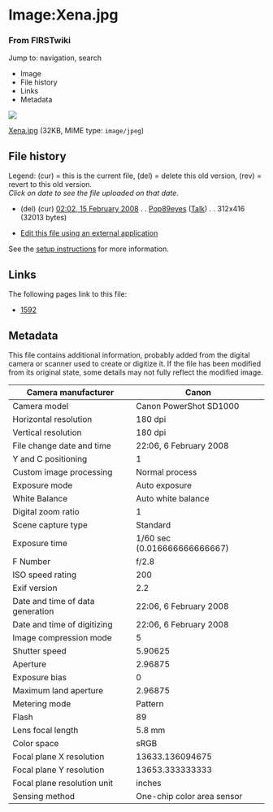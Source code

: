 

# Image:Xena.jpg

### From FIRSTwiki

Jump to: navigation, search

  * Image
  * File history
  * Links
  * Metadata

![](/media/e/e0/Xena.jpg)

[Xena.jpg](/media/e/e0/Xena.jpg "Xena.jpg" ) (32KB, MIME type: `image/jpeg`)

## File history

Legend: (cur) = this is the current file, (del) = delete this old version,
(rev) = revert to this old version.  
_Click on date to see the file uploaded on that date_.

  * (del) (cur) [02:02, 15 February 2008](/media/e/e0/Xena.jpg "/media/e/e0/Xena.jpg" ) . . [Pop89eyes](/index.php?title=User:Pop89eyes&action=edit "User:Pop89eyes" ) ([Talk](/index.php?title=User_talk:Pop89eyes&action=edit "User talk:Pop89eyes" )) . . 312x416 (32013 bytes)
  

  * [Edit this file using an external application](/index.php?title=Image:Xena.jpg&action=edit&externaledit=true&mode=file "Image:Xena.jpg" )

See the [setup
instructions](http://meta.wikimedia.org/wiki/Help:External_editors
"http://meta.wikimedia.org/wiki/Help:External_editors" ) for more information.

## Links

The following pages link to this file:

  * [1592](1592 "1592" )

## Metadata

This file contains additional information, probably added from the digital
camera or scanner used to create or digitize it. If the file has been modified
from its original state, some details may not fully reflect the modified
image.

Camera manufacturer |  Canon  
---|---  
Camera model |  Canon PowerShot SD1000  
Horizontal resolution |  180 dpi  
Vertical resolution |  180 dpi  
File change date and time |  22:06, 6 February 2008  
Y and C positioning |  1  
Custom image processing |  Normal process  
Exposure mode |  Auto exposure  
White Balance |  Auto white balance  
Digital zoom ratio |  1  
Scene capture type |  Standard  
Exposure time |  1/60 sec (0.016666666666667)  
F Number |  f/2.8  
ISO speed rating |  200  
Exif version |  2.2  
Date and time of data generation |  22:06, 6 February 2008  
Date and time of digitizing |  22:06, 6 February 2008  
Image compression mode |  5  
Shutter speed |  5.90625  
Aperture |  2.96875  
Exposure bias |  0  
Maximum land aperture |  2.96875  
Metering mode |  Pattern  
Flash |  89  
Lens focal length |  5.8 mm  
Color space |  sRGB  
Focal plane X resolution |  13633.136094675  
Focal plane Y resolution |  13653.333333333  
Focal plane resolution unit |  inches  
Sensing method |  One-chip color area sensor  
  
